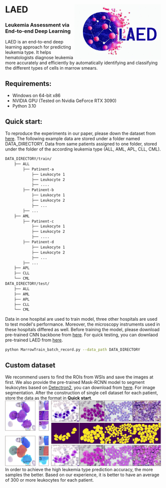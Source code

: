 LAED <img src="/README/OIG.png" width="280px" align="right" />
===========
### Leukemia Assessment via End-to-end Deep Learning
LAED is an end-to-end deep learning approach for predicting leukemia type. It helps hematologists diagnose leukemia more accurately and efficiently by automatically identifying and classifying the different types of cells in marrow smears.

## Requirements: 
* Windows on 64-bit x86 
* NVIDIA GPU (Tested on Nvidia GeForce RTX 3090)
* Python 3.10 

## Quick start: 
To reproduce the experiments in our paper, please down the dataset from [here](https://figshare.com/articles/dataset/single_cell_dataset/19787371). 
The following example data are stored under a folder named DATA_DIRECTORY. Data from same patients assigned to one folder, stored under the folder of the according leukemia type (ALL, AML, APL, CLL, CML).
```bash
DATA_DIRECTORY/train/
	├── ALL
		├── Patinent-a
			├── Leukocyte 1
			├── Leukocyte 2
			├── ....
		├── Patinent-b
			├── Leukocyte 1
			├── Leukocyte 2
			├── ...
		├── ...
	├── AML
		├── Patinent-c
			├── Leukocyte 1
			├── Leukocyte 2
			├── ....
		├── Patinent-d
			├── Leukocyte 1
			├── Leukocyte 2
			├── ...
		├── ...
	├── APL
	├── CLL
	└── CML
DATA_DIRECTORY/test/
	├── ALL
	├── AML
	├── APL
	├── CLL
	└── CML
```
Data in one hospital are used to train model, three other hospitals are used to test model's performance. Moreover, the microscopy instruments used in these hospitals differed as well.
Before training the model, please download pre-trained CNN backbone from [here](https://figshare.com/articles/dataset/Trained_model/19787464).
For quick testing, you can downlaod pre-trained LAED from [here](https://figshare.com/articles/dataset/Trained_model/19787464).
```bash
python MarrowTrain_batch_record.py --data_path DATA_DIRECTORY
```

## Custom dataset
We recommend users to find the ROIs from WSIs and save the images at first. We also provide the pre-trained Mask-RCNN model to segment leukocytes based on [Detectron2](https://github.com/facebookresearch/detectron2), you can download from [here](https://figshare.com/articles/dataset/Trained_model/19787464). For image segmentation. After the construction of single cell dataset for each patient, store the data as the format in **Quick start**.
![segmentation](/README/figure_2.png)
In order to achieve the high leukemia type prediction accuracy, the more samples the better. Based on our experience, it is better to have an average of 300 or more leukocytes for each patient.
